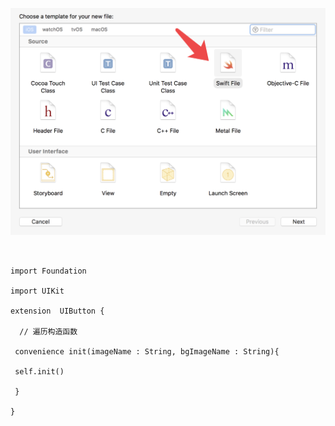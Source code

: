 
![iOS-swift-note-01](images/iOS-swift-note-01.png)


```


import Foundation

import UIKit

extension  UIButton {

  // 遍历构造函数

 convenience init(imageName : String, bgImageName : String){

 self.init()

 }

}


```